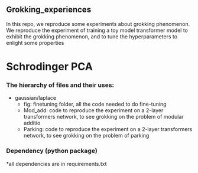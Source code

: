 ## Grokking_experiences
In this repo, we reproduce some experiments about grokking phenomenon. We reproduce the experiment of training a toy model transformer model to exhibit the grokking phenomenon, and to tune the hyperparameters to enlight some properties

# Schrodinger PCA

### The hierarchy of files and their uses:

* gaussian/laplace
  * fig: finetuning folder, all the code needed to do fine-tuning
  * Mod_add: code to reproduce the experiment on a 2-layer transformers network, to see grokking on the problem of modular additio 
  * Parking: code to reproduce the experiment on a 2-layer transformers network, to see grokking on the problem of parking



### Dependency (python package)
*all dependencies are in requirements.txt
